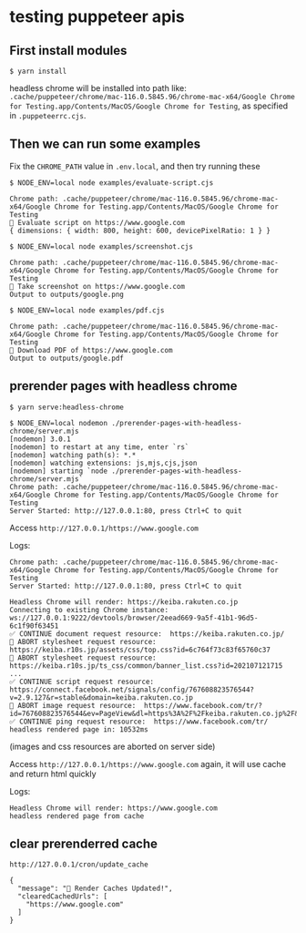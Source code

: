 # testing puppeteer apis

## First install modules
```
$ yarn install
```

headless chrome will be installed into path like: `.cache/puppeteer/chrome/mac-116.0.5845.96/chrome-mac-x64/Google Chrome for Testing.app/Contents/MacOS/Google Chrome for Testing`, as specified in `.puppeteerrc.cjs`.

## Then we can run some examples
Fix the `CHROME_PATH` value in `.env.local`, and then try running these

```
$ NODE_ENV=local node examples/evaluate-script.cjs

Chrome path: .cache/puppeteer/chrome/mac-116.0.5845.96/chrome-mac-x64/Google Chrome for Testing.app/Contents/MacOS/Google Chrome for Testing
👾 Evaluate script on https://www.google.com
{ dimensions: { width: 800, height: 600, devicePixelRatio: 1 } }
```

```
$ NODE_ENV=local node examples/screenshot.cjs

Chrome path: .cache/puppeteer/chrome/mac-116.0.5845.96/chrome-mac-x64/Google Chrome for Testing.app/Contents/MacOS/Google Chrome for Testing
📸 Take screenshot on https://www.google.com
Output to outputs/google.png
```

```
$ NODE_ENV=local node examples/pdf.cjs

Chrome path: .cache/puppeteer/chrome/mac-116.0.5845.96/chrome-mac-x64/Google Chrome for Testing.app/Contents/MacOS/Google Chrome for Testing
📃 Download PDF of https://www.google.com
Output to outputs/google.pdf
```

## prerender pages with headless chrome
```
$ yarn serve:headless-chrome

$ NODE_ENV=local nodemon ./prerender-pages-with-headless-chrome/server.mjs
[nodemon] 3.0.1
[nodemon] to restart at any time, enter `rs`
[nodemon] watching path(s): *.*
[nodemon] watching extensions: js,mjs,cjs,json
[nodemon] starting `node ./prerender-pages-with-headless-chrome/server.mjs`
Chrome path: .cache/puppeteer/chrome/mac-116.0.5845.96/chrome-mac-x64/Google Chrome for Testing.app/Contents/MacOS/Google Chrome for Testing
Server Started: http://127.0.0.1:80, press Ctrl+C to quit
```

Access `http://127.0.0.1/https://www.google.com`

Logs:
```
Chrome path: .cache/puppeteer/chrome/mac-116.0.5845.96/chrome-mac-x64/Google Chrome for Testing.app/Contents/MacOS/Google Chrome for Testing
Server Started: http://127.0.0.1:80, press Ctrl+C to quit

Headless Chrome will render: https://keiba.rakuten.co.jp
Connecting to existing Chrome instance: ws://127.0.0.1:9222/devtools/browser/2eead669-9a5f-41b1-96d5-6c1f90f63451
✅ CONTINUE document request resource:  https://keiba.rakuten.co.jp/
🛑 ABORT stylesheet request resource:  https://keiba.r10s.jp/assets/css/top.css?id=6c764f73c83f65760c37
🛑 ABORT stylesheet request resource:  https://keiba.r10s.jp/ts_css/common/banner_list.css?id=202107121715
...
✅ CONTINUE script request resource:  https://connect.facebook.net/signals/config/767608823576544?v=2.9.127&r=stable&domain=keiba.rakuten.co.jp
🛑 ABORT image request resource:  https://www.facebook.com/tr/?id=767608823576544&ev=PageView&dl=https%3A%2F%2Fkeiba.rakuten.co.jp%2F&rl=&if=false&ts=1695104187733&sw=1792&sh=1120&v=2.9.127&r=stable&a=sig&ec=0&o=158&it=1695104187501&coo=false&rqm=GET
✅ CONTINUE ping request resource:  https://www.facebook.com/tr/
headless rendered page in: 10532ms
```
(images and css resources are aborted on server side)


Access `http://127.0.0.1/https://www.google.com` again, it will use cache and return html quickly

Logs:
```
Headless Chrome will render: https://www.google.com
headless rendered page from cache
```

## clear prerenderred cache
```
http://127.0.0.1/cron/update_cache

{
  "message": "🧹 Render Caches Updated!",
  "clearedCachedUrls": [
    "https://www.google.com"
  ]
}
```
